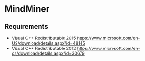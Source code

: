 # MindMiner

## Requirements
* Visual C++ Redistributable 2015 https://www.microsoft.com/en-US/download/details.aspx?id=48145
* Visual C++ Redistributable 2012 https://www.microsoft.com/en-ca/download/details.aspx?id=30679
